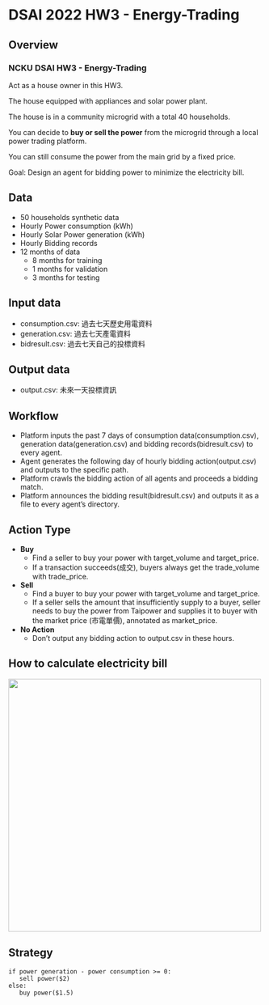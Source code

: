 # DSAI 2022 HW3 - Energy-Trading

## Overview
### NCKU DSAI HW3 - Energy-Trading


Act as a house owner in this HW3.

The house equipped with appliances and solar power plant.

The house is in a community microgrid with a total 40 households.

You can decide to **buy or sell the power** from the microgrid through a local power trading platform.

You can still consume the power from the main grid by a fixed price.


Goal: Design an agent for bidding power to minimize the electricity bill.

## Data
* 50 households synthetic data
* Hourly Power consumption (kWh)
* Hourly Solar Power generation (kWh)
* Hourly Bidding records
* 12 months of data
  * 8 months for training
  * 1 months for validation
  * 3 months for testing

## Input data
* consumption.csv: 過去七天歷史用電資料
* generation.csv: 過去七天產電資料
* bidresult.csv: 過去七天自己的投標資料

## Output data
* output.csv: 未來一天投標資訊

## Workflow
* Platform inputs the past 7 days of consumption data(consumption.csv), generation data(generation.csv) and bidding records(bidresult.csv) to every agent.
* Agent generates the following day of hourly bidding action(output.csv) and outputs to the specific path.
* Platform crawls the bidding action of all agents and proceeds a bidding match.
* Platform announces the bidding result(bidresult.csv) and outputs it as a file to every agent’s directory.

## Action Type
* **Buy**
  * Find a seller to buy your power with target_volume and target_price.
  * If a transaction succeeds(成交), buyers always get the trade_volume with trade_price.
* **Sell**
  * Find a buyer to buy your power with target_volume and target_price.
  * If a seller sells the amount that insufficiently supply to a buyer, seller needs to buy the power from Taipower and supplies it to buyer with the market price (市電單價), annotated as market_price.
* **No Action**
  * Don’t output any bidding action to output.csv in these hours.

## How to calculate electricity bill
<img src="https://github.com/hardychang/DSAI2022_HW3-Energy-Trading/blob/main/calculate.png" width="500"/><br/>

## Strategy
```
if power generation - power consumption >= 0:
   sell power($2)
else:
   buy power($1.5)
```
